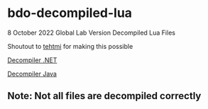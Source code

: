 # bdo-decompiled-lua
8 October 2022 Global Lab Version Decompiled Lua Files

Shoutout to [tehtmi](https://sourceforge.net/u/tehtmi/profile/) for making this possible

[Decompiler .NET](https://github.com/berkaybyr/UnluacNET)

[Decompiler Java](https://sourceforge.net/projects/unluac/)

## Note: Not all files are decompiled correctly  
